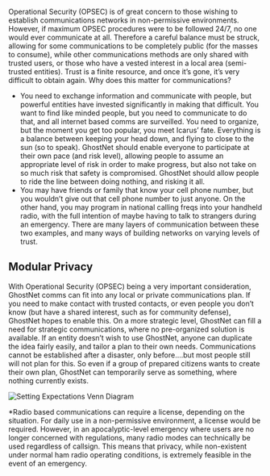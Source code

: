 Operational Security (OPSEC) is of great concern to those wishing to establish communications networks
in non-permissive environments. However, if maximum OPSEC procedures were to be followed 24/7, no
one would ever communicate at all. Therefore a careful balance must be struck, allowing for some communications
to be completely public (for the masses to consume), while other communications methods
are only shared with trusted users, or those who have a vested interest in a local area (semi-trusted
entities). Trust is a finite resource, and once it’s gone, it’s very difficult to obtain again. Why does this matter
for communications?
- You need to exchange information and communicate with people, but powerful entities have invested
  significantly in making that difficult. You want to find like minded people, but you need to communicate to
  do that, and all internet based comms are surveilled. You need to organize, but the moment you get too
  popular, you meet Icarus’ fate. Everything is a balance between keeping your head down, and flying to
  close to the sun (so to speak). GhostNet should enable everyone to participate at their own pace (and risk
  level), allowing people to assume an appropriate level of risk in order to make progress, but also not take
  on so much risk that safety is compromised. GhostNet should allow people to ride the line between doing
  nothing, and risking it all.
- You may have friends or family that know your cell phone number, but you wouldn’t give out that cell
  phone number to just anyone. On the other hand, you may program in national calling freqs into your
  handheld radio, with the full intention of maybe having to talk to strangers during an emergency. There
  are many layers of communication between these two examples, and many ways of building networks on
  varying levels of trust.

## Modular Privacy

With Operational Security (OPSEC) being a very important consideration, GhostNet comms can fit into any
local or private communications plan. If you need to make contact with trusted contacts, or even people
you don’t know (but have a shared interest, such as for community defense), GhostNet hopes to enable
this. On a more strategic level, GhostNet can fill a need for strategic communications, where no
pre-organized solution is available. If an entity doesn’t wish to use GhostNet, anyone can duplicate the
idea fairly easily, and tailor a plan to their own needs. Communications cannot be established after a
disaster, only before....but most people still will not plan for this. So even if a group of prepared citizens
wants to create their own plan, GhostNet can temporarily serve as something, where nothing currently
exists.

<img class="centered" id="modular-privacy-img" src="../assets/images/modular-privacy.png" alt="Setting Expectations Venn Diagram"/>

<p class="footnote">*Radio based communications can require a license, depending on the situation. For daily use in a non-permissive environment, a license would be
required. However, in an apocalyptic-level emergency where users are no longer concerned with regulations, many radio modes can technically
be used regardless of callsign. This means that privacy, while non-existent under normal ham radio operating conditions, is extremely feasible in
the event of an emergency.</p>